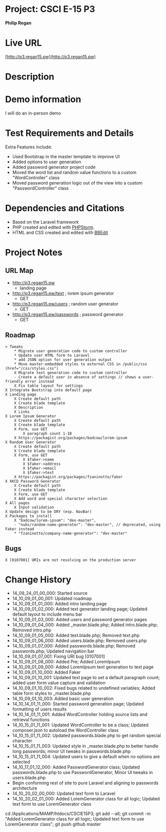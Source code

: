 # Project: CSCI E-15 P3
**Philip Regan**

# Live URL
[http://p3.regan15.pw](http://p3.regan15.pw)

# Description
<!-- 2-3+ sentences -->

# Demo information
<!-- If you attend your section to do an in-person demo, make a note of this. If you opt to do the Jing screencast demo, include the link here .-->
I will do an in-person demo

# Test Requirements and Details
<!-- Any details the instructor or TA needs to know, for example, test credentials. -->
Extra Features include:
* Used Bootstrap in the master template to improve UI
* Added options to user generation
* Added password generator project code
* Moved the word list and random value functions to a custom "WordController" class
* Moved password generation logic out of the view into a custom "PasswordController" class

# Dependencies and Citations
<!--A list of any plugins, libraries, packages or outside code used in the project. See Student Responsibilities for more details on avoiding code plagiarism.-->
* Based on the Laravel framework
* PHP created and edited with [PHPStorm](http://www.jetbrains.com/phpstorm/).
* HTML and CSS created and edited with [BBEdit](http://www.barebones.com/products/bbedit/)

# Project Notes

## URL Map
* http://p3.regan15.pw
	* landing page
* http://p3.regan15.pw/text ; lorem ipsum generator
	* GET
* http://p3.regan15.pw/users ; random user generator
	* GET 
* http://p3.regan15.pw/passwords ; password generator
	* GET 

## Roadmap

	> Tweaks
		* Migrate user generation code to custom controller
		* Update user HTML form to Laravel
		* add JSON option for user generation output
		* Move master-embedded styles to external CSS in /public/css (href="/css/styles.css")
		X Migrate text generation code to custom controller
		- Create a default user in absence of settings // shows a user-friendly error instead
		X Fix table layout for settings
	X Integrate Bootstrap into default page
	X Landing page
		X Create default path
		X Create blade template
		X Description
		X Links
	X Lorem Ipsum Generator
		X Create default path
        X Create blade template
		X Form, use GET
			X paragraph count 1-10
		X https://packagist.org/packages/badcow/lorem-ipsum
	X Random User Generator
		X Create default path
        X Create blade template
		X Form, use GET
			X $faker->name
			X $faker->address
			X $faker->email
			X $faker->text
		X https://packagist.org/packages/fzaninotto/faker
	X XKCD Password Generator
		X Create default path
        X Create blade template
		X Form, use GET
		X Add word and special character selection
	X All pages
		X Input validation
	X Update design to be DRY (esp. NavBar)
	X Packages to install
		X "badcow/lorem-ipsum": "dev-master",
    	- "nubs/random-name-generator": "dev-master", // deprecated, using Faker instead
    	* "fzaninotto/company-name-generator": "dev-master"

## Bugs
	X [0107001] URIs are not resolving on the production server

# Change History

* 14\_09\_24\_01\_00\_000: Started source
* 14\_10\_09\_01\_00\_001: Updated roadmap
* 14\_10\_09\_01\_01\_000: Added intro landing page
* 14\_10\_09\_01\_02\_000: Added text generator landing page; Updated default layout to include menu bar
* 14\_10\_09\_01\_03\_000: Added users and password generator pages
* 14\_10\_09\_01\_04\_000: Added _master.blade.php; Added intro.blade.php; Removed intro.php
* 14\_10\_09\_01\_05\_000: Added text.blade.php; Removed text.php
* 14\_10\_09\_01\_06\_000: Added users.blade.php; Removed users.php
* 14\_10\_09\_01\_07\_000: Added passwords.blade.php; Removed passwords.php; Updated navigation bar
* 14\_10\_09\_01\_07\_001: Fixing URI bug [0107001]
* 14\_10\_09\_01\_08\_000: Added Pre; Added LoremIpsum
* 14\_10\_09\_01\_09\_000: Added LoremIpsum text generation to text page
* 14\_10\_09\_01\_10\_000: Added Faker
* 14\_10\_09\_01\_10\_001: Updated text page to set a default paragraph count; added user form value capture and validation
* 14\_10\_09\_01\_10\_002: Fixed bugs related to undefined variables; Added table form styles to _master.blade.php
* 14\_10\_09\_01\_10\_003: Added basic user generation
* 14\_10\_14\_01\_11\_000: Started password generation page; Updated formatting of users results
* 14\_10\_14\_01\_11\_001: Added WordController holding source lists and retrieval functions
* 14\_10\_15\_01\_11\_001: Updated WordController to be a class; Updated composer.json to autoload the WordController class
* 14\_10\_15\_01\_11\_002: Updated passwords.blade.php to get random special character
* 14\_10\_15\_01\_11\_003: Updated style in _master.blade.php to better handle long passwords; minor UI tweaks in passwords.blade.php
* 14\_10\_15\_01\_11\_004: Updated users to give a default when no options are selected
* 14\_10\_17\_01\_12\_000: Added PasswordGenerator class; Updated passwords.blade.php to use PasswordGenerator; Minor UI tweaks in users.blade.php
* Begin conforming rest of site to pure Laravel and aligning to passwords architecture
* 14\_10\_20\_02\_00\_000: Updated text form to Laravel
* 14\_10\_20\_02\_01\_000: Added LoremGenerator class for all logic; Updated text form to use LoremGenerator class

cd /Applications/MAMP/htdocs/CSCIE15P3; git add --all; git commit -m "Added LoremGenerator class for all logic; Updated text form to use LoremGenerator class"; git push github master